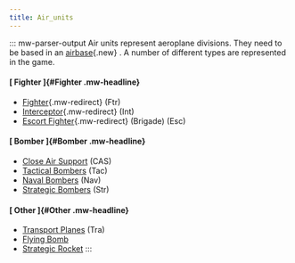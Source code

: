 ```yaml
---
title: Air_units
---
```

::: mw-parser-output
Air units represent aeroplane divisions. They need to be based in an
[airbase](/wiki/index.php?title=Airbase&action=edit&redlink=1 "Airbase (page does not exist)"){.new}
. A number of different types are represented in the game.

#### [ Fighter ]{#Fighter .mw-headline}

-   [Fighter](/wiki/Fighter "Fighter"){.mw-redirect} (Ftr)
-   [Interceptor](/wiki/Interceptor "Interceptor"){.mw-redirect} (Int)
-   [Escort
    Fighter](/wiki/Escort_Fighter "Escort Fighter"){.mw-redirect}
    (Brigade) (Esc)

#### [ Bomber ]{#Bomber .mw-headline}

-   [Close Air Support](/wiki/Close_Air_Support "Close Air Support")
    (CAS)
-   [Tactical Bombers](/wiki/Tactical_Bombers "Tactical Bombers") (Tac)
-   [Naval Bombers](/wiki/Naval_Bombers "Naval Bombers") (Nav)
-   [Strategic Bombers](/wiki/Strategic_Bombers "Strategic Bombers")
    (Str)

#### [ Other ]{#Other .mw-headline}

-   [Transport Planes](/wiki/Transport_Planes "Transport Planes") (Tra)
-   [Flying Bomb](/wiki/Flying_Bomb "Flying Bomb")
-   [Strategic Rocket](/wiki/Strategic_Rocket "Strategic Rocket")
:::
